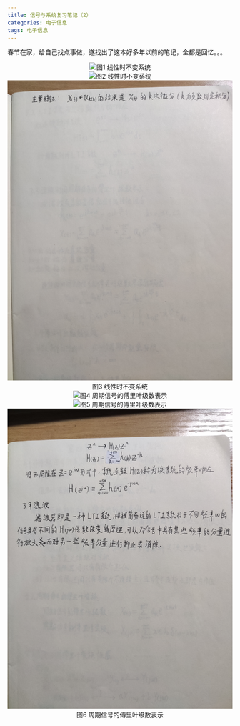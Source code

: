 ```yaml
---
title: 信号与系统复习笔记（2）
categories: 电子信息  
tags: 电子信息 
---
```

春节在家，给自己找点事做，遂找出了这本好多年以前的笔记，全都是回忆。。。
<div align=center><img src="/public/image/信号与系统/6.jpg"/>图1 线性时不变系统</div>
<div align=center><img src="/public/image/信号与系统/7.jpg"/>图2 线性时不变系统</div>
<div align=center><img src="/public/image/信号与系统/8.jpg"/>图3 线性时不变系统</div>
<div align=center><img src="/public/image/信号与系统/9.jpg"/>图4 周期信号的傅里叶级数表示</div>
<div align=center><img src="/public/image/信号与系统/10.jpg"/>图5 周期信号的傅里叶级数表示</div>
<div align=center><img src="/public/image/信号与系统/11.jpg"/>图6 周期信号的傅里叶级数表示</div>
